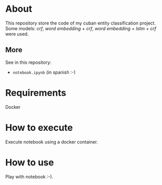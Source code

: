 # About

This repository store the code of my cuban entity classification project. Some models: *crf*, *word embedding + crf*, *word embedding + lstm + crf* were used.

## More

See in this repository:

- `notebook.ipynb` (in spanish :-)

# Requirements

Docker

# How to execute

Execute notebook using a docker container.

# How to use

Play with notebook :-).
